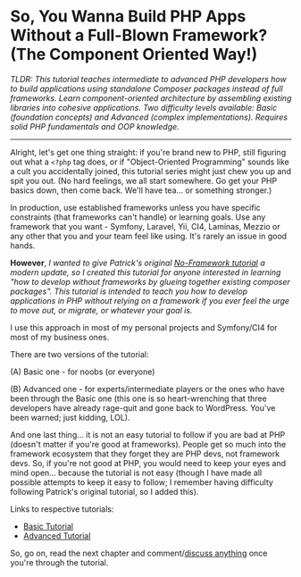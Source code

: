 # So, You Wanna Build PHP Apps Without a Full-Blown Framework? (The Component Oriented Way!)

_TLDR: This tutorial teaches intermediate to advanced PHP developers how to build applications using standalone Composer packages instead of full frameworks. Learn component-oriented architecture by assembling existing libraries into cohesive applications. Two difficulty levels available: Basic (foundation concepts) and Advanced (complex implementations). Requires solid PHP fundamentals and OOP knowledge._

---

Alright, let's get one thing straight: if you're brand new to PHP, still figuring out what a `<?php` tag does, or if "Object-Oriented Programming" sounds like a cult you accidentally joined, this tutorial series might just chew you up and spit you out. (No hard feelings, we all start somewhere. Go get your PHP basics down, then come back. We'll have tea... or something stronger.)

In production, use established frameworks unless you have specific constraints (that frameworks can't handle) or learning goals. Use any framework that you want - Symfony, Laravel, Yii, CI4, Laminas, Mezzio or any other that you and your team feel like using. It's rarely an issue in good hands.

**However**, _I wanted to give Patrick's original [No-Framework tutorial](https://github.com/PatrickLouys/no-framework-tutorial) a modern update, so I created this tutorial for anyone interested in learning "how to develop without frameworks by glueing together existing composer packages". This tutorial is intended to teach you how to develop applications in PHP without relying on a framework if you ever feel the urge to move out, or migrate, or whatever your goal is._

I use this approach in most of my personal projects and Symfony/CI4 for most of my business ones.

There are two versions of the tutorial:

(A) Basic one - for noobs (or everyone)

(B) Advanced one - for experts/intermediate players or the ones who have been through the Basic one (this one is so heart-wrenching that three developers have already rage-quit and gone back to WordPress. You've been warned; just kidding, LOL).

And one last thing... it is not an easy tutorial to follow if you are bad at PHP (doesn't matter if you're good at frameworks). People get so much into the framework ecosystem that they forget they are PHP devs, not framework devs. So, if you're not good at PHP, you would need to keep your eyes and mind open... because the tutorial is not easy (though I have made all possible attempts to keep it easy to follow; I remember having difficulty following Patrick's original tutorial, so I added this).

Links to respective tutorials:

- [Basic Tutorial](./basic/)
- [Advanced Tutorial](./advanced/)

So, go on, read the next chapter and comment/[discuss anything](https://github.com/orgs/Component-Oriented-PHP/discussions) once you're through the tutorial.
